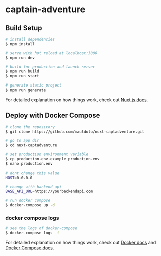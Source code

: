 # captain-adventure

## Build Setup

```bash
# install dependencies
$ npm install

# serve with hot reload at localhost:3000
$ npm run dev

# build for production and launch server
$ npm run build
$ npm run start

# generate static project
$ npm run generate
```

For detailed explanation on how things work, check out [Nuxt.js docs](https://nuxtjs.org).

## Deploy with Docker Compose

```bash
# clone the repository
$ git clone https://github.com/mauldoto/nuxt-captadventure.git

# go to app dir
$ cd nuxt-captadventure

# set production environment variable
$ cp production.env.example production.env
$ nano production.env

# dont change this value
HOST=0.0.0.0

# change with backend api
BASE_API_URL=https://yourbackendapi.com

# run docker compose
$ docker-compose up -d
```

### docker compose logs
```bash
# see the logs of docker-compose
$ docker-compose logs -f
```

For detailed explanation on how things work, check out [Docker docs](https://docs.docker.com/) and [Docker Compose docs](https://docs.docker.com/compose/).
